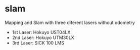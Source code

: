 # slam
Mapping and Slam with three diferent lasers without odometry
<ul>
	<li>1st Laser: Hokuyo UST04LX</li>
	<li>2nd Laser: Hokuyo UTM30LX</li>
	<li>3rd Laser: SICK 100 LMS</li>
</ul>
